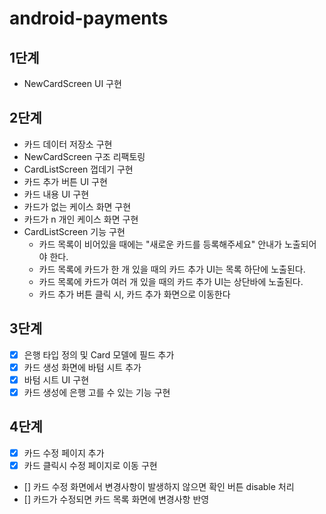 # android-payments

## 1단계
- NewCardScreen UI 구현

## 2단계
- 카드 데이터 저장소 구현
- NewCardScreen 구조 리팩토링
- CardListScreen 껍데기 구현
- 카드 추가 버튼 UI 구현
- 카드 내용 UI 구현
- 카드가 없는 케이스 화면 구현
- 카드가 n 개인 케이스 화면 구현
- CardListScreen 기능 구현
  - 카드 목록이 비어있을 때에는 "새로운 카드를 등록해주세요" 안내가 노출되어야 한다.
  - 카드 목록에 카드가 한 개 있을 때의 카드 추가 UI는 목록 하단에 노출된다.
  - 카드 목록에 카드가 여러 개 있을 때의 카드 추가 UI는 상단바에 노출된다.
  - 카드 추가 버튼 클릭 시, 카드 추가 화면으로 이동한다

## 3단계
- [x] 은행 타입 정의 및 Card 모델에 필드 추가
- [x] 카드 생성 화면에 바텀 시트 추가
- [x] 바텀 시트 UI 구현
- [x] 카드 생성에 은행 고를 수 있는 기능 구현

## 4단계
- [x] 카드 수정 페이지 추가
- [x] 카드 클릭시 수정 페이지로 이동 구현
- [] 카드 수정 화면에서 변경사항이 발생하지 않으면 확인 버튼 disable 처리
- [] 카드가 수정되면 카드 목록 화면에 변경사항 반영